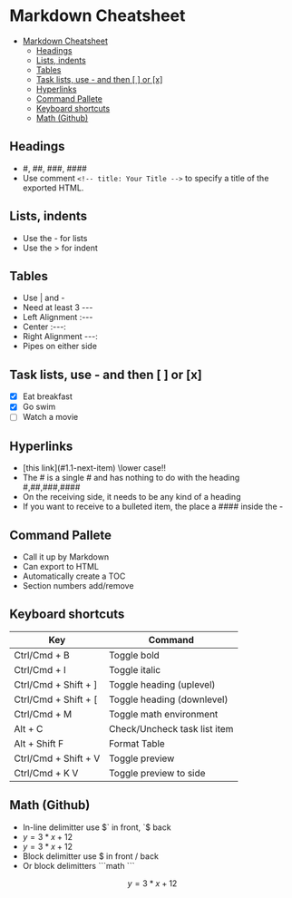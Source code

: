 # Markdown Cheatsheet

- [Markdown Cheatsheet](#markdown-cheatsheet)
  - [Headings](#headings)
  - [Lists, indents](#lists-indents)
  - [Tables](#tables)
  - [Task lists, use - and then [ ] or [x]](#task-lists-use---and-then---or-x)
  - [Hyperlinks](#hyperlinks)
  - [Command Pallete](#command-pallete)
  - [Keyboard shortcuts](#keyboard-shortcuts)
  - [Math (Github)](#math-github)

## Headings

- #, ##, ###, ####
- Use comment `<!-- title: Your Title -->` to specify a title of the exported HTML.

## Lists, indents

- Use the - for lists
- Use the > for indent

## Tables

- Use | and -
- Need at least 3 ---
- Left Alignment :---
- Center :---:
- Right Alignment ---:
- Pipes on either side

## Task lists, use - and then [ ] or [x]

- [x] Eat breakfast
- [x] Go swim
- [ ] Watch a movie

## Hyperlinks

- \[this link](#1.1-next-item) \\lower case!!
- The # is a single # and has nothing to do with the heading #,##,###,####
- On the receiving side, it needs to be any kind of a heading
- If you want to receive to a bulleted item, the place a #### inside the -

## Command Pallete

- Call it up by Markdown
- Can export to HTML
- Automatically create a TOC
- Section numbers add/remove

## Keyboard shortcuts

| Key                  | Command                      |
| -------------------- | ---------------------------- |
| Ctrl/Cmd + B         | Toggle bold                  |
| Ctrl/Cmd + I         | Toggle italic                |
| Ctrl/Cmd + Shift + ] | Toggle heading (uplevel)     |
| Ctrl/Cmd + Shift + [ | Toggle heading (downlevel)   |
| Ctrl/Cmd + M         | Toggle math environment      |
| Alt + C              | Check/Uncheck task list item |
| Alt + Shift F        | Format Table                 |
| Ctrl/Cmd + Shift + V | Toggle preview               |
| Ctrl/Cmd + K V       | Toggle preview to side       |

## Math (Github)

- In-line delimitter use \$\` in front, \`\$ back
- $y = 3*x + 12$
- $`y = 3*x + 12`$
- Block delimitter use $ in front / back
- Or block delimitters \```math \```

```math
y = 3 * x + 12
```
